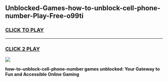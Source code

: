 
## Unblocked-Games-how-to-unblock-cell-phone-number-Play-Free-o99ti
<h3>
<a href="https://premium76.site?title=how-to-unblock-cell-phone-number&ref=21A">CLICK TO PLAY</a></h3>
<hr>

<h3>
<a href="https://premium76.site?title=how-to-unblock-cell-phone-number&ref=21A">CLICK 2 PLAY</a>
  
</h3>

<a href="https://premium76.site?title=how-to-unblock-cell-phone-number&ref=21A"><img src="https://clearcache.store/games.png"></a>


**how-to-unblock-cell-phone-number games unblocked: Your Gateway to Fun and Accessible Online Gaming**

